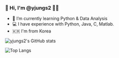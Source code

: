 ### 👋 Hi, I'm @yjungs2 👩‍💻
- 🌱 I’m currently learning Python & Data Analysis
- 💻 I have experience with Python, Java, C, Matlab.
- 🇰🇷 I'm from Korea

![yjungs2's GitHub stats](https://github-readme-stats.vercel.app/api?username=yjungs2&show_icons=true&theme=radical)

![Top Langs](https://github-readme-stats.vercel.app/api/top-langs/?username=yjungs2&layout=compact)

<!--
**yjungs2/yjungs2** is a ✨ _special_ ✨ repository because its `README.md` (this file) appears on your GitHub profile.

Here are some ideas to get you started:

- 🔭 I’m currently working on ...
- 🌱 I’m currently learning ...
- 👯 I’m looking to collaborate on ...
- 🤔 I’m looking for help with ...
- 💬 Ask me about ...
- 📫 How to reach me: ...
- 😄 Pronouns: ...
- ⚡ Fun fact: ...
-->
